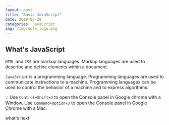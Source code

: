 ```yaml
---
layout: post
title: "Basic JavaScript"
date: 2018-07-28
categories: JavaScript
img: /img/note_logo.png
---
```


## What's JavaScript

`HTML` and `CSS` are markup languages. Markup languages are used to describe and define elements within a document.

`JavaScript` is a programming language. Programming languages are used to communicate instructions to a machine. Programming languages can be used to control the behavior of a machine and to express algorithms. <!-- more -->

💡 Use `Control+Shift+J` to open the Console panel in Google chrome with a Window. Use `Command+Option+J` to open the Console panel in Google Chrome with a Mac.

what's next
